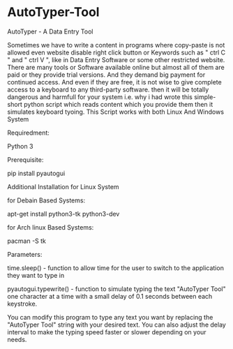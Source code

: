 # AutoTyper-Tool

AutoTyper - A Data Entry Tool

Sometimes we have to write a content in programs where copy-paste is not allowed even website disable right click button or Keywords such as " ctrl C " and " ctrl V ", like in Data Entry Software or some other restricted website. There are many tools or Software available online but almost all of them are paid or they provide trial versions. And they demand big payment for continued access. And even if they are free, it is not wise to give complete access to a keyboard to any third-party software. then it will be totally dangerous and harmfull for your system i.e. why i had wrote this simple-short python script which reads content which you provide them then it simulates keyboard tyoing. This Script works with both Linux And Windows System

Requiredment: 

Python 3

Prerequisite:

pip install pyautogui

Additional Installation for Linux System

for Debain Based Systems:

apt-get install python3-tk python3-dev

for Arch linux Based Systems:

pacman -S tk

Parameters: 

time.sleep() -  function to allow time for the user to switch to the application they want to type in 

pyautogui.typewrite() - function to simulate typing the text "AutoTyper Tool" one character at a time with a small delay of 0.1 seconds between each keystroke.

You can modify this program to type any text you want by replacing the "AutoTyper Tool" string with your desired text. You can also adjust the delay interval to make the typing speed faster or slower depending on your needs.
